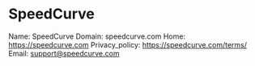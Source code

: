 
# SpeedCurve

Name: SpeedCurve
Domain: speedcurve.com
Home: https://speedcurve.com
Privacy_policy: https://speedcurve.com/terms/
Email: support@speedcurve.com
